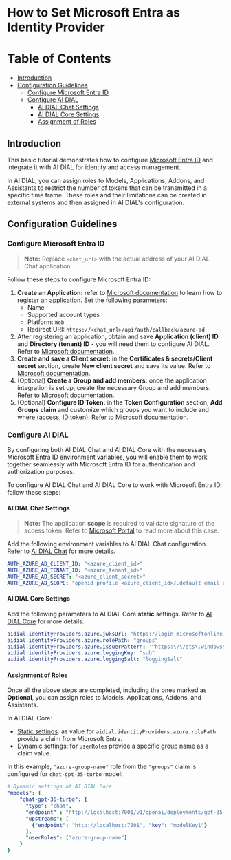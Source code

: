 
<!-- omit from toc -->
# How to Set Microsoft Entra as Identity Provider

<div class="docusaurus-ignore">

<!-- omit from toc -->
# Table of Contents

- [Introduction](#introduction)
- [Configuration Guidelines](#configuration-guidelines)
  - [Configure Microsoft Entra ID](#configure-microsoft-entra-id)
  - [Configure AI DIAL](#configure-ai-dial)
    - [AI DIAL Chat Settings](#ai-dial-chat-settings)
    - [AI DIAL Core Settings](#ai-dial-core-settings)
    - [Assignment of Roles](#assignment-of-roles)
  
</div>

## Introduction

This basic tutorial demonstrates how to configure [Microsoft Entra ID](https://learn.microsoft.com/en-us/entra/fundamentals/whatis) and integrate it with AI DIAL for identity and access management.

In AI DIAL, you can assign roles to Models, Applications, Addons, and Assistants to restrict the number of tokens that can be transmitted in a specific time frame. These roles and their limitations can be created in external systems and then assigned in AI DIAL's configuration.

## Configuration Guidelines

### Configure Microsoft Entra ID

> **Note:**
> Replace `<chat_url>` with the actual address of your AI DIAL Chat application.

Follow these steps to configure Microsoft Entra ID:

1. **Create an Application:** refer to [Microsoft documentation](https://learn.microsoft.com/en-us/azure/healthcare-apis/register-application) to learn how to register an application. Set the following parameters:
    - Name
    - Supported account types
    - Platform: `Web`
    - Redirect URI: `https://<chat_url>/api/auth/callback/azure-ad`
1. After registering an application, obtain and save **Application (client) ID** and **Directory (tenant) ID** - you will need them to configure AI DIAL. Refer to [Microsoft documentation](https://learn.microsoft.com/en-us/azure/healthcare-apis/register-application#application-id-client-id).
1. **Create and save a Client secret:** in the **Certificates & secrets/Client secret** section, create **New client secret** and save its value. Refer to [Microsoft documentation](https://learn.microsoft.com/en-us/azure/healthcare-apis/register-application#certificates--secrets).
1. (Optional) **Create a Group and add members:** once the application integration is set up, create the necessary Group and add members. Refer to [Microsoft documentation](https://learn.microsoft.com/en-us/entra/fundamentals/groups-view-azure-portal).
2. (Optional) **Configure ID Token:** in the **Token Configuration** section, **Add Groups claim** and customize which groups you want to include and where (access, ID token). Refer to [Microsoft documentation](https://learn.microsoft.com/en-us/entra/identity/hybrid/connect/how-to-connect-fed-group-claims#important-caveats-for-this-functionality).

### Configure AI DIAL

By configuring both AI DIAL Chat and AI DIAL Core with the necessary Microsoft Entra ID environment variables, you will enable them to work together seamlessly with Microsoft Entra ID for authentication and authorization purposes.

To configure AI DIAL Chat and AI DIAL Core to work with Microsoft Entra ID, follow these steps:

#### AI DIAL Chat Settings

> **Note:**
>  The application **scope** is required to validate signature of the access token.
> Refer to [Microsoft Portal](https://learn.microsoft.com/en-us/answers/questions/318741/graphapi-cannot-validate-access-token-signature) to read more about this case.

Add the following environment variables to AI DIAL Chat configuration. Refer to [AI DIAL Chat](https://github.com/epam/ai-dial-chat/blob/development/apps/chat/README.md#environment-variables) for more details.
   
  ```yaml
  AUTH_AZURE_AD_CLIENT_ID: "<azure_client_id>"
  AUTH_AZURE_AD_TENANT_ID: "<azure_tenant_id>"
  AUTH_AZURE_AD_SECRET: "<azure_client_secret>"
  AUTH_AZURE_AD_SCOPE: "openid profile <azure_client_id>/.default email offline_access"
  ```

#### AI DIAL Core Settings

Add the following parameters to AI DIAL Core **static** settings. Refer to [AI DIAL Core](https://github.com/epam/ai-dial-core?tab=readme-ov-file#static-settings) for more details.
   
  ```yaml
  aidial.identityProviders.azure.jwksUrl: "https://login.microsoftonline.com/<azure_tenant_id>/discovery/v2.0/keys"
  aidial.identityProviders.azure.rolePath: "groups"
  aidial.identityProviders.azure.issuerPattern: '^https:\/\/sts\.windows\.net.+$'
  aidial.identityProviders.azure.loggingKey: "sub"
  aidial.identityProviders.azure.loggingSalt: "loggingSalt"
  ```

#### Assignment of Roles

Once all the above steps are completed, including the ones marked as **Optional**, you can assign roles to Models, Applications, Addons, and Assistants.

In AI DIAL Core:

* [Static settings](https://github.com/epam/ai-dial-core?tab=readme-ov-file#static-settings): as value for `aidial.identityProviders.azure.rolePath` provide a claim from Microsoft Entra.
* [Dynamic settings](https://github.com/epam/ai-dial-core?tab=readme-ov-file#dynamic-settings): for `userRoles` provide a specific group name as a claim value. 

In this example, `"azure-group-name"` role from the `"groups"` claim is configured for `chat-gpt-35-turbo` model:

  ```yaml
  # Dynamic settings of AI DIAL Core
  "models": {
      "chat-gpt-35-turbo": {
        "type": "chat",
        "endpoint" : "http://localhost:7001/v1/openai/deployments/gpt-35-turbo/chat/completions",
        "upstreams": [
          {"endpoint": "http://localhost:7001", "key": "modelKey1"}
        ],
        "userRoles": ["azure-group-name"]
      }
  }
  ```
